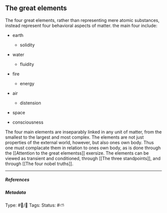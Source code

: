 ## The great elements  # 

The four great elements, rather than representing mere atomic substances, instead represent four behavioral aspects of matter. the main four include:

- earth
   - solidity
- water
   - fluidity
- fire
   - energy
- air
   - distension

- space
- consciousness

The four main elements are inseparably linked in any unit of matter, from the smallest to the largest and most complex. The elements are not just properties of the external world, however, but also ones own body. Thus one must complacate them in relation to ones own body, as is done through the [[Attention to the great elementss]] exersize. The elements can be viewed as transient and conditioned, through [[The three standpoints]], and through [[The four nobel truths]]. 

___

##### References


##### Metadata
Type: #🔵/🔵 
Tags:
Status: #⛅️ 